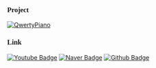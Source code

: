 ### <span style="font-family: 'Gaegu';"> Project </span>
[![QwertyPiano](https://32dev.github.io/resources/badge/qwertypiano.png)](https://32dev.github.io/qwerty-piano)


### <span style="font-family: 'Gaegu';"> Link </span>
[![Youtube Badge](https://32dev.github.io/resources/badge/youtube.png)](https://www.youtube.com/@32comma)  [![Naver Badge](https://32dev.github.io/resources/badge/blog.png)](https://blog.naver.com/32dev)  [![Github Badge](https://32dev.github.io/resources/badge/github.png)](https://32dev.github.io) 


<style>
@import url('https://fonts.googleapis.com/css2?family=Gaegu&display=swap')

</style>
